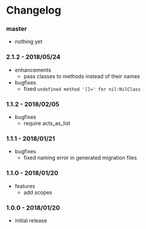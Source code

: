 # Changelog

### master

* nothing yet

### 2.1.2 - 2018/05/24

* enhancements
    * pass classes to methods instead of their names
* bugfixes
    * fixed `undefined method '[]=' for nil:NilClass`

### 1.1.2 - 2018/02/05

* bugfixes
    * require acts_as_list

### 1.1.1 - 2018/01/21

* bugfixes
    * fixed naming error in generated migration files

### 1.1.0 - 2018/01/20

* features
    * add scopes

### 1.0.0 - 2018/01/20

* initial release
